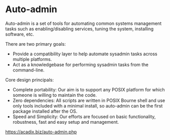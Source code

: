 Auto-admin
==========
Auto-admin is a set of tools for automating common systems management tasks
such as enabling/disabling services, tuning the system, installing software,
etc.

There are two primary goals:

* Provide a compatibility layer to help automate sysadmin tasks across
multiple platforms.
* Act as a knowledgebase for performing sysadmin tasks from the
command-line. 

Core design principals:

* Complete portability: Our aim is to support any POSIX platform for which
someone is willing to maintain the code.
* Zero dependencies: All scripts are written in POSIX Bourne shell and use
only tools included with a minimal install, so auto-admin can be the first
package installed after the OS.
* Speed and Simplicity: Our efforts are focused on basic functionality,
robustness, fast and easy setup and management.

https://acadix.biz/auto-admin.php
